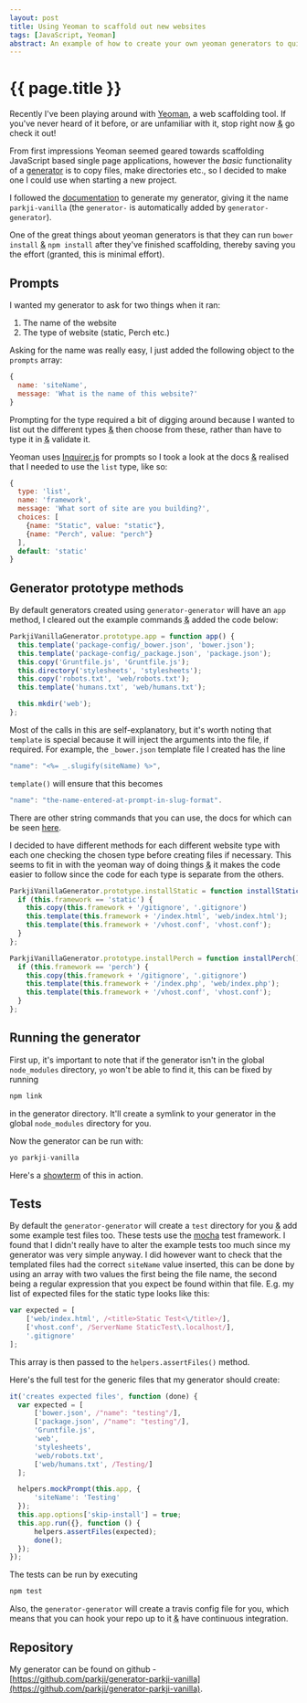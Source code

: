 ```yaml
---
layout: post
title: Using Yeoman to scaffold out new websites
tags: [JavaScript, Yeoman]
abstract: An example of how to create your own yeoman generators to quickly start new websites
---
```


# {{ page.title }}

Recently I've been playing around with [Yeoman](http://yeoman.io/), a web scaffolding tool. If you've never heard of it before, or are unfamiliar with it, stop right now <abbr title="and">&amp;</abbr> go check it out!

From first impressions Yeoman seemed geared towards scaffolding JavaScript based single page applications, however the _basic_ functionality of a [generator](http://yeoman.io/generators.html) is to copy files, make directories etc., so I decided to make one I could use when starting a new project.

I followed the [documentation](http://yeoman.io/generators.html#writing-your-first-generator) to generate my generator, giving it the name `parkji-vanilla` (the `generator-` is automatically added by `generator-generator`).

One of the great things about yeoman generators is that they can run `bower install` <abbr title="and">&amp;</abbr> `npm install` after they've finished scaffolding, thereby saving you the effort (granted, this is minimal effort).

## Prompts

I wanted my generator to ask for two things when it ran:

1. The name of the website
2. The type of website (static, Perch etc.)

Asking for the name was really easy, I just added the following object to the `prompts` array:

``` javascript
{
  name: 'siteName',
  message: 'What is the name of this website?'
}
```
Prompting for the type required a bit of digging around because I wanted to list out the different types <abbr title="and">&amp;</abbr> then choose from these, rather than have to type it in <abbr title="and">&amp;</abbr> validate it.

Yeoman uses [Inquirer.js](https://github.com/SBoudrias/Inquirer.js) for prompts so I took a look at the docs <abbr title="and">&amp;</abbr> realised that I needed to use the `list` type, like so:

``` javascript
{
  type: 'list',
  name: 'framework',
  message: 'What sort of site are you building?',
  choices: [
    {name: "Static", value: "static"},
    {name: "Perch", value: "perch"}
  ],
  default: 'static'
}
```

## Generator prototype methods

By default generators created using `generator-generator` will have an `app` method, I cleared out the example commands <abbr title="and">&amp;</abbr> added the code below:

``` javascript
ParkjiVanillaGenerator.prototype.app = function app() {
  this.template('package-config/_bower.json', 'bower.json');
  this.template('package-config/_package.json', 'package.json');
  this.copy('Gruntfile.js', 'Gruntfile.js');
  this.directory('stylesheets', 'stylesheets');
  this.copy('robots.txt', 'web/robots.txt');
  this.template('humans.txt', 'web/humans.txt');

  this.mkdir('web');
};
```

Most of the calls in this are self-explanatory, but it's worth noting that `template` is special because it will inject the arguments into the file, if required. For example, the `_bower.json` template file I created has the line

``` javascript
"name": "<%= _.slugify(siteName) %>",
```

`template()` will ensure that this becomes

``` javascript
"name": "the-name-entered-at-prompt-in-slug-format".
```

There are other string commands that you can use, the docs for which can be seen [here](https://github.com/epeli/underscore.string).

I decided to have different methods for each different website type with each one checking the chosen type before creating files if necessary. This seems to fit in with the yeoman way of doing things <abbr title="and">&amp;</abbr> it makes the code easier to follow since the code for each type is separate from the others.

``` javascript
ParkjiVanillaGenerator.prototype.installStatic = function installStatic() {
  if (this.framework == 'static') {
    this.copy(this.framework + '/gitignore', '.gitignore')
    this.template(this.framework + '/index.html', 'web/index.html');
    this.template(this.framework + '/vhost.conf', 'vhost.conf');
  }
};

ParkjiVanillaGenerator.prototype.installPerch = function installPerch() {
  if (this.framework == 'perch') {
    this.copy(this.framework + '/gitignore', '.gitignore')
    this.template(this.framework + '/index.php', 'web/index.php');
    this.template(this.framework + '/vhost.conf', 'vhost.conf');
  }
};
```

## Running the generator

First up, it's important to note that if the generator isn't in the global `node_modules` directory, `yo` won't be able to find it, this can be fixed by running

``` javascript
npm link
```

in the generator directory. It'll create a symlink to your generator in the global `node_modules` directory for you.

Now the generator can be run with:

``` javascript
yo parkji-vanilla
```

Here's a [showterm](http://showterm.io/3c9d423a1c0d85a6660a0) of this in action.

## Tests

By default the `generator-generator` will create a `test` directory for you <abbr title="and">&amp;</abbr> add some example test files too. These tests use the [mocha](http://visionmedia.github.io/mocha/) test framework. I found that I didn't really have to alter the example tests too much since my generator was very simple anyway. I did however want to check that the templated files had the correct `siteName` value inserted, this can be done by using an array with two values the first being the file name, the second being a regular expression that you expect be found within that file. E.g. my list of expected files for the static type looks like this:

``` javascript
var expected = [
    ['web/index.html', /<title>Static Test<\/title>/],
    ['vhost.conf', /ServerName StaticTest\.localhost/],
    '.gitignore'
];
```

This array is then passed to the `helpers.assertFiles()` method.

Here's the full test for the generic files that my generator should create:

``` javascript
it('creates expected files', function (done) {
  var expected = [
      ['bower.json', /"name": "testing"/],
      ['package.json', /"name": "testing"/],
      'Gruntfile.js',
      'web',
      'stylesheets',
      'web/robots.txt',
      ['web/humans.txt', /Testing/]
  ];

  helpers.mockPrompt(this.app, {
      'siteName': 'Testing'
  });
  this.app.options['skip-install'] = true;
  this.app.run({}, function () {
      helpers.assertFiles(expected);
      done();
  });
});
```

The tests can be run by executing

``` javascript
npm test
```

Also, the `generator-generator` will create a travis config file for you, which means that you can hook your repo up to it <abbr title="and">&amp;</abbr> have continuous integration.

## Repository

My generator can be found on github - [https://github.com/parkji/generator-parkji-vanilla](https://github.com/parkji/generator-parkji-vanilla).
